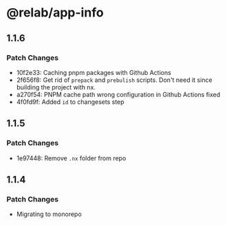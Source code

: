 # @relab/app-info

## 1.1.6

### Patch Changes

-   10f2e33: Caching pnpm packages with Github Actions
-   2f656f8: Get rid of `prepack` and `prebulish` scripts. Don't need it since building the project with nx.
-   a270f54: PNPM cache path wrong configuration in Github Actions fixed
-   4f0fd9f: Added `id` to changesets step

## 1.1.5

### Patch Changes

-   1e97448: Remove `.nx` folder from repo

## 1.1.4

### Patch Changes

-   Migrating to monorepo
